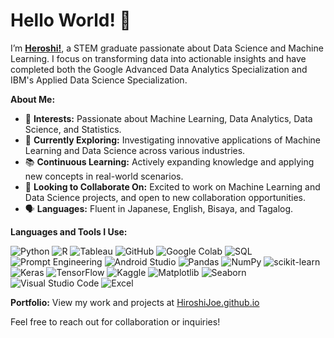 # Hello World! 👋

I’m **[Heroshi!](https://hiroshijoe.github.io/)**, a STEM graduate passionate about Data Science and Machine Learning. I focus on transforming data into actionable insights and have completed both the Google Advanced Data Analytics Specialization and IBM's Applied Data Science Specialization.

**About Me:**

- 🌱 **Interests:** Passionate about Machine Learning, Data Analytics, Data Science, and Statistics.
- 🌸 **Currently Exploring:** Investigating innovative applications of Machine Learning and Data Science across various industries.
- 📚 **Continuous Learning:** Actively expanding knowledge and applying new concepts in real-world scenarios.
- 🤝 **Looking to Collaborate On:** Excited to work on Machine Learning and Data Science projects, and open to new collaboration opportunities.
- 🗣️ **Languages:** Fluent in Japanese, English, Bisaya, and Tagalog.
  

**Languages and Tools I Use:**

![Python](https://img.shields.io/badge/Python-3776AB?style=for-the-badge&logo=python&logoColor=white)
![R](https://img.shields.io/badge/R-276DC3?style=for-the-badge&logo=r&logoColor=white)
![Tableau](https://img.shields.io/badge/Tableau-E97627?style=for-the-badge&logo=tableau&logoColor=white)
![GitHub](https://img.shields.io/badge/GitHub-181717?style=for-the-badge&logo=github&logoColor=white)
![Google Colab](https://img.shields.io/badge/Google%20Colab-F9AB00?style=for-the-badge&logo=google-colab&logoColor=white)
![SQL](https://img.shields.io/badge/SQL-336791?style=for-the-badge&logo=postgresql&logoColor=white)
![Prompt Engineering](https://img.shields.io/badge/Prompt%20Engineering-FF6F00?style=for-the-badge&logo=chatbot&logoColor=white)
![Android Studio](https://img.shields.io/badge/Android%20Studio-3DDC84?style=for-the-badge&logo=android-studio&logoColor=white)
![Pandas](https://img.shields.io/badge/Pandas-150458?style=for-the-badge&logo=pandas&logoColor=white)
![NumPy](https://img.shields.io/badge/NumPy-013243?style=for-the-badge&logo=numpy&logoColor=white)
![scikit-learn](https://img.shields.io/badge/scikit--learn-F7931E?style=for-the-badge&logo=scikit-learn&logoColor=white)
![Keras](https://img.shields.io/badge/Keras-D00000?style=for-the-badge&logo=keras&logoColor=white)
![TensorFlow](https://img.shields.io/badge/TensorFlow-FF6F00?style=for-the-badge&logo=tensorflow&logoColor=white)
![Kaggle](https://img.shields.io/badge/Kaggle-20BEFF?style=for-the-badge&logo=kaggle&logoColor=white)
![Matplotlib](https://img.shields.io/badge/Matplotlib-FF9A00?style=for-the-badge&logo=matplotlib&logoColor=white)
![Seaborn](https://img.shields.io/badge/Seaborn-3776AB?style=for-the-badge&logo=python&logoColor=white)
![Visual Studio Code](https://img.shields.io/badge/Visual%20Studio%20Code-0078d7?style=for-the-badge&logo=visual%20studio%20code&logoColor=white)
![Excel](https://img.shields.io/badge/Microsoft%20Excel-217346?style=for-the-badge&logo=microsoft-excel&logoColor=white)



**Portfolio:** View my work and projects at [HiroshiJoe.github.io](https://HiroshiJoe.github.io)

Feel free to reach out for collaboration or inquiries!
